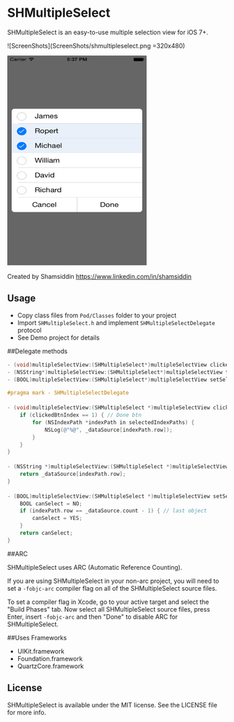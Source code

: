 # SHMultipleSelect

SHMultipleSelect is an easy-to-use multiple selection view for iOS 7+.

![ScreenShots](ScreenShots/shmultipleselect.png =320x480)

<img src="ScreenShots/shmultipleselect.png" alt="SHMultipleSelect" style="width: 320px; height: 480px;"/>

Created by Shamsiddin
https://www.linkedin.com/in/shamsiddin

## Usage

* Copy class files from `Pod/Classes` folder to your project
* Import `SHMultipleSelect.h` and implement `SHMultipleSelectDelegate` protocol
* See Demo project for details

##Delegate methods

```objective-c
- (void)multipleSelectView:(SHMultipleSelect*)multipleSelectView clickedBtnAtIndex:(NSInteger)clickedBtnIndex withSelectedIndexPaths:(NSArray*)selectedIndexPaths;
- (NSString*)multipleSelectView:(SHMultipleSelect*)multipleSelectView titleForRowAtIndexPath:(NSIndexPath*)indexPath;
- (BOOL)multipleSelectView:(SHMultipleSelect*)multipleSelectView setSelectedForRowAtIndexPath:(NSIndexPath*)indexPath;
```

```objective-c
#pragma mark - SHMultipleSelectDelegate

- (void)multipleSelectView:(SHMultipleSelect *)multipleSelectView clickedBtnAtIndex:(NSInteger)clickedBtnIndex withSelectedIndexPaths:(NSArray *)selectedIndexPaths {
    if (clickedBtnIndex == 1) { // Done btn
        for (NSIndexPath *indexPath in selectedIndexPaths) {
            NSLog(@"%@", _dataSource[indexPath.row]);
        }
    }
}

- (NSString *)multipleSelectView:(SHMultipleSelect *)multipleSelectView titleForRowAtIndexPath:(NSIndexPath *)indexPath {
    return _dataSource[indexPath.row];
}

- (BOOL)multipleSelectView:(SHMultipleSelect *)multipleSelectView setSelectedForRowAtIndexPath:(NSIndexPath *)indexPath {
    BOOL canSelect = NO;
    if (indexPath.row == _dataSource.count - 1) { // last object
        canSelect = YES;
    }
    return canSelect;
}
```

##ARC

SHMultipleSelect uses ARC (Automatic Reference Counting).

If you are using SHMultipleSelect in your non-arc project, you will need to set a `-fobjc-arc` compiler flag on all of the SHMultipleSelect source files.

To set a compiler flag in Xcode, go to your active target and select the "Build Phases" tab. Now select all SHMultipleSelect source files, press Enter, insert `-fobjc-arc` and then "Done" to disable ARC for SHMultipleSelect.

##Uses Frameworks

* UIKit.framework
* Foundation.framework
* QuartzCore.framework

## License

SHMultipleSelect is available under the MIT license. See the LICENSE file for more info.
